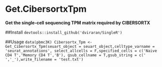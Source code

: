 # Get.CibersortxTpm
**Get the single-cell sequencing TPM matrix required by CIBERSORTX**

##Install
`devtools::install_github('dviraran/SingleR')` 

##Usage
`data(pbmc3K)
Cibersortx_Tpm <- Get_Cibersortx_Tpm(seuart_object = seuart_object,celltype_varname = 'seurat_annotations',
                   select_allcells = F,specified_cells = c('Naive CD4 T','Memory CD4 T','B'),
                   gsub_cellname = T,gsub_string = c(' ','_'),write_filename = 'test.txt')
`

